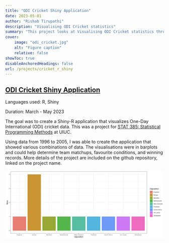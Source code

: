 ```yaml
---
title: "ODI Cricket Shiny Application"
date: 2023-05-01
author: "Rishab Tirupathi"
description: "Visualising ODI Cricket statistics" 
summary: "This project looks at Visualising ODI Cricket statistics through Shiny in R." 
cover:
    image: "odi_cricket.jpg"
    alt: "Figure caption"
    relative: false
showToc: true
disableAnchoredHeadings: false
url: /projects/cricket_r_shiny
---
```

## [ODI Cricket Shiny Application](https://github.com/rishab-t0910/stat385project)
Languages used: R, Shiny

Duration: March - May 2023

The goal was to create a Shiny-R application that visualizes One-Day International (ODI) cricket data. This was a project for [STAT 385: Statistical Programming Methods](https://courses.illinois.edu/schedule/2024/spring/STAT/385) at UIUC. 

Using data from 1996 to 2005, I was able to create the application that showed various combinations of data. The visualisations were in barplots and could help determine team matchups, favourite conditions, and winning records. More details of the project are included on the github repository, linked on the project name. 

![India in South Africa from 1996 to 2005](https://github.com/rishab-t0910/website/blob/main/static/india_in_sa_96_05.png)


